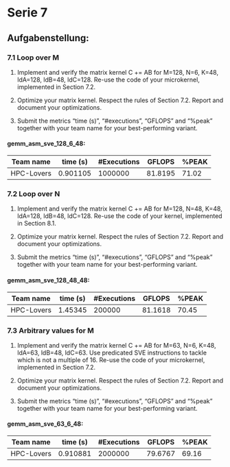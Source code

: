 # Serie 7
## Aufgabenstellung:

### 7.1 Loop over M


1. Implement and verify the matrix kernel C += AB for M=128, N=6, K=48, ldA=128, ldB=48, ldC=128. Re-use the code of your microkernel, implemented in Section 7.2.  

2. Optimize your matrix kernel. Respect the rules of Section 7.2. Report and document your optimizations.  

3. Submit the metrics “time (s)”, “#executions”, “GFLOPS” and “%peak” together with your team name for your best-performing variant.  
   
#### gemm_asm_sve_128_6_48:

| Team name   | time (s)  | #Executions   | GFLOPS  | %PEAK |   
| ----------- | --------- | ------------  | ------- | ----- |    
| HPC-Lovers  | 0.901105  | 1000000       | 81.8195 | 71.02 | 



### 7.2 Loop over N

1. Implement and verify the matrix kernel C += AB for M=128, N=48, K=48, ldA=128, ldB=48, ldC=128. Re-use the code of your kernel, implemented in Section 8.1.

2. Optimize your matrix kernel. Respect the rules of Section 7.2. Report and document your optimizations.

3. Submit the metrics “time (s)”, “#executions”, “GFLOPS” and “%peak” together with your team name for your best-performing variant.

#### gemm_asm_sve_128_48_48:

| Team name   | time (s)  | #Executions   | GFLOPS  | %PEAK |   
| ----------- | --------- | ------------  | ------- | ----- |    
| HPC-Lovers  | 1.45345   | 200000        | 81.1618 | 70.45 | 

### 7.3 Arbitrary values for M

1. Implement and verify the matrix kernel C += AB for M=63, N=6, K=48, ldA=63, ldB=48, ldC=63. Use predicated SVE instructions to tackle which is not a multiple of 16. Re-use the code of your microkernel, implemented in Section 7.2.

2. Optimize your matrix kernel. Respect the rules of Section 7.2. Report and document your optimizations.

3. Submit the metrics “time (s)”, “#executions”, “GFLOPS” and “%peak” together with your team name for your best-performing variant.

#### gemm_asm_sve_63_6_48:

| Team name   | time (s)  | #Executions   | GFLOPS  | %PEAK |   
| ----------- | --------- | ------------  | ------- | ----- |    
| HPC-Lovers  | 0.910881  | 2000000       | 79.6767 | 69.16 | 
